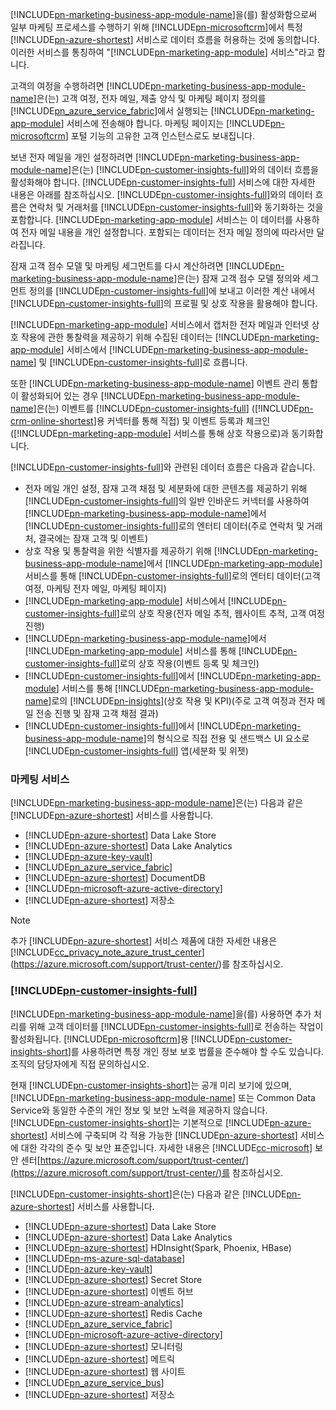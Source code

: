 [!INCLUDE[pn-marketing-business-app-module-name](../includes/pn-marketing-business-app-module-name.md)]을(를) 활성화함으로써 일부 마케팅 프로세스를 수행하기 위해 [!INCLUDE[pn-microsoftcrm](../includes/pn-microsoftcrm.md)]에서 특정 [!INCLUDE[pn-azure-shortest](../includes/pn-azure-shortest.md)] 서비스로 데이터 흐름을 허용하는 것에 동의합니다. 이러한 서비스를 통칭하여 "[!INCLUDE[pn-marketing-app-module](../includes/pn-marketing-app-module.md)] 서비스"라고 합니다.

고객의 여정을 수행하려면 [!INCLUDE[pn-marketing-business-app-module-name](../includes/pn-marketing-business-app-module-name.md)]은(는) 고객 여정, 전자 메일, 제출 양식 및 마케팅 페이지 정의를 [!INCLUDE[pn_azure_service_fabric](../includes/pn_azure_service_fabric.md)]에서 실행되는 [!INCLUDE[pn-marketing-app-module](../includes/pn-marketing-app-module.md)] 서비스에 전송해야 합니다. 마케팅 페이지는 [!INCLUDE[pn-microsoftcrm](../includes/pn-microsoftcrm.md)] 포털 기능의 고유한 고객 인스턴스로도 보내집니다.

보낸 전자 메일을 개인 설정하려면 [!INCLUDE[pn-marketing-business-app-module-name](../includes/pn-marketing-business-app-module-name.md)]은(는) [!INCLUDE[pn-customer-insights-full](../includes/pn-customer-insights-full.md)]와의 데이터 흐름을 활성화해야 합니다.  [!INCLUDE[pn-customer-insights-full](../includes/pn-customer-insights-full.md)] 서비스에 대한 자세한 내용은 아래를 참조하십시오. [!INCLUDE[pn-customer-insights-full](../includes/pn-customer-insights-full.md)]와의 데이터 흐름은 연락처 및 거래처를 [!INCLUDE[pn-customer-insights-full](../includes/pn-customer-insights-full.md)]와 동기화하는 것을 포함합니다. [!INCLUDE[pn-marketing-app-module](../includes/pn-marketing-app-module.md)] 서비스는 이 데이터를 사용하여 전자 메일 내용을 개인 설정합니다. 포함되는 데이터는 전자 메일 정의에 따라서만 달라집니다.

잠재 고객 점수 모델 및 마케팅 세그먼트를 다시 계산하려면 [!INCLUDE[pn-marketing-business-app-module-name](../includes/pn-marketing-business-app-module-name.md)]은(는) 잠재 고객 점수 모델 정의와 세그먼트 정의를 [!INCLUDE[pn-customer-insights-full](../includes/pn-customer-insights-full.md)]에 보내고 이러한 계산 내에서 [!INCLUDE[pn-customer-insights-full](../includes/pn-customer-insights-full.md)]의 프로필 및 상호 작용을 활용해야 합니다.

[!INCLUDE[pn-marketing-app-module](../includes/pn-marketing-app-module.md)] 서비스에서 캡처한 전자 메일과 인터넷 상호 작용에 관한 통찰력을 제공하기 위해 수집된 데이터는 [!INCLUDE[pn-marketing-app-module](../includes/pn-marketing-app-module.md)] 서비스에서 [!INCLUDE[pn-marketing-business-app-module-name](../includes/pn-marketing-business-app-module-name.md)] 및 [!INCLUDE[pn-customer-insights-full](../includes/pn-customer-insights-full.md)]로 흐릅니다.

또한 [!INCLUDE[pn-marketing-business-app-module-name](../includes/pn-marketing-business-app-module-name.md)] 이벤트 관리 통합이 활성화되어 있는 경우 [!INCLUDE[pn-marketing-business-app-module-name](../includes/pn-marketing-business-app-module-name.md)]은(는) 이벤트를 [!INCLUDE[pn-customer-insights-full](../includes/pn-customer-insights-full.md)] ([!INCLUDE[pn-crm-online-shortest](../includes/pn-crm-online-shortest.md)]용 커넥터를 통해 직접) 및 이벤트 등록과 체크인([!INCLUDE[pn-marketing-app-module](../includes/pn-marketing-app-module.md)] 서비스를 통해 상호 작용으로)과 동기화합니다.

[!INCLUDE[pn-customer-insights-full](../includes/pn-customer-insights-full.md)]와 관련된 데이터 흐름은 다음과 같습니다.
- 전자 메일 개인 설정, 잠재 고객 채점 및 세분화에 대한 콘텐츠를 제공하기 위해 [!INCLUDE[pn-customer-insights-full](../includes/pn-customer-insights-full.md)]의 일반 인바운드 커넥터를 사용하여 [!INCLUDE[pn-marketing-business-app-module-name](../includes/pn-marketing-business-app-module-name.md)]에서 [!INCLUDE[pn-customer-insights-full](../includes/pn-customer-insights-full.md)]로의 엔터티 데이터(주로 연락처 및 거래처, 결국에는 잠재 고객 및 이벤트)
- 상호 작용 및 통찰력을 위한 식별자를 제공하기 위해 [!INCLUDE[pn-marketing-business-app-module-name](../includes/pn-marketing-business-app-module-name.md)]에서 [!INCLUDE[pn-marketing-app-module](../includes/pn-marketing-app-module.md)] 서비스를 통해 [!INCLUDE[pn-customer-insights-full](../includes/pn-customer-insights-full.md)]로의 엔터티 데이터(고객 여정, 마케팅 전자 메일, 마케팅 페이지) 
- [!INCLUDE[pn-marketing-app-module](../includes/pn-marketing-app-module.md)] 서비스에서 [!INCLUDE[pn-customer-insights-full](../includes/pn-customer-insights-full.md)]로의 상호 작용(전자 메일 추적, 웹사이트 추적, 고객 여정 진행)
- [!INCLUDE[pn-marketing-business-app-module-name](../includes/pn-marketing-business-app-module-name.md)]에서 [!INCLUDE[pn-marketing-app-module](../includes/pn-marketing-app-module.md)] 서비스를 통해 [!INCLUDE[pn-customer-insights-full](../includes/pn-customer-insights-full.md)]로의 상호 작용(이벤트 등록 및 체크인)
- [!INCLUDE[pn-customer-insights-full](../includes/pn-customer-insights-full.md)]에서 [!INCLUDE[pn-marketing-app-module](../includes/pn-marketing-app-module.md)] 서비스를 통해 [!INCLUDE[pn-marketing-business-app-module-name](../includes/pn-marketing-business-app-module-name.md)]로의 [!INCLUDE[pn-insights](../includes/pn-insights.md)](상호 작용 및 KPI)(주로 고객 여정과 전자 메일 전송 진행 및 잠재 고객 채점 결과)
- [!INCLUDE[pn-customer-insights-full](../includes/pn-customer-insights-full.md)]에서 [!INCLUDE[pn-marketing-business-app-module-name](../includes/pn-marketing-business-app-module-name.md)]의 형식으로 직접 전용 및 샌드백스 UI 요소로 [!INCLUDE[pn-customer-insights-full](../includes/pn-customer-insights-full.md)] 앱(세분화 및 위젯)

### <a name="marketing-services"></a>마케팅 서비스

[!INCLUDE[pn-marketing-business-app-module-name](../includes/pn-marketing-business-app-module-name.md)]은(는) 다음과 같은 [!INCLUDE[pn-azure-shortest](../includes/pn-azure-shortest.md)] 서비스를 사용합니다.

- [!INCLUDE[pn-azure-shortest](../includes/pn-azure-shortest.md)] Data Lake Store
- [!INCLUDE[pn-azure-shortest](../includes/pn-azure-shortest.md)] Data Lake Analytics
- [!INCLUDE[pn-azure-key-vault](../includes/pn-azure-key-vault.md)]
- [!INCLUDE[pn_azure_service_fabric](../includes/pn_azure_service_fabric.md)]
- [!INCLUDE[pn-azure-shortest](../includes/pn-azure-shortest.md)] DocumentDB
- [!INCLUDE[pn-microsoft-azure-active-directory](../includes/pn-microsoft-azure-active-directory.md)]
- [!INCLUDE[pn-azure-shortest](../includes/pn-azure-shortest.md)] 저장소

> [!NOTE]
> 추가 [!INCLUDE[pn-azure-shortest](../includes/pn-azure-shortest.md)] 서비스 제품에 대한 자세한 내용은 [!INCLUDE[cc_privacy_note_azure_trust_center](../includes/cc_privacy_note_azure_trust_center.md)](<https://azure.microsoft.com/support/trust-center/>)를 참조하십시오.

### [!INCLUDE[pn-customer-insights-full](../includes/pn-customer-insights-full.md)]

[!INCLUDE[pn-marketing-business-app-module-name](../includes/pn-marketing-business-app-module-name.md)]을(를) 사용하면 추가 처리를 위해 고객 데이터를 [!INCLUDE[pn-customer-insights-full](../includes/pn-customer-insights-full.md)]로 전송하는 작업이 활성화됩니다. [!INCLUDE[pn-microsoftcrm](../includes/pn-microsoftcrm.md)]용 [!INCLUDE[pn-customer-insights-short](../includes/pn-customer-insights-short.md)]를 사용하려면 특정 개인 정보 보호 법률을 준수해야 할 수도 있습니다.  조직의 담당자에게 직접 문의하십시오.

현재 [!INCLUDE[pn-customer-insights-short](../includes/pn-customer-insights-short.md)]는 공개 미리 보기에 있으며, [!INCLUDE[pn-marketing-business-app-module-name](../includes/pn-marketing-business-app-module-name.md)] 또는 Common Data Service와 동일한 수준의 개인 정보 및 보안 노력을 제공하지 않습니다. [!INCLUDE[pn-customer-insights-short](../includes/pn-customer-insights-short.md)]는 기본적으로 [!INCLUDE[pn-azure-shortest](../includes/pn-azure-shortest.md)] 서비스에 구축되며 각 적용 가능한 [!INCLUDE[pn-azure-shortest](../includes/pn-azure-shortest.md)] 서비스에 대한 각각의 준수 및 보안 표준입니다. 자세한 내용은 [!INCLUDE[cc-microsoft](../includes/cc-microsoft.md)] 보안 센터[https://azure.microsoft.com/support/trust-center/](https://azure.microsoft.com/support/trust-center/)를 참조하십시오.

[!INCLUDE[pn-customer-insights-short](../includes/pn-customer-insights-short.md)]은(는) 다음과 같은 [!INCLUDE[pn-azure-shortest](../includes/pn-azure-shortest.md)] 서비스를 사용합니다.

- [!INCLUDE[pn-azure-shortest](../includes/pn-azure-shortest.md)] Data Lake Store
- [!INCLUDE[pn-azure-shortest](../includes/pn-azure-shortest.md)] Data Lake Analytics
- [!INCLUDE[pn-azure-shortest](../includes/pn-azure-shortest.md)] HDInsight(Spark, Phoenix, HBase)
- [!INCLUDE[pn-ms-azure-sql-database](../includes/pn-ms-azure-sql-database.md)]
- [!INCLUDE[pn-azure-key-vault](../includes/pn-azure-key-vault.md)]
- [!INCLUDE[pn-azure-shortest](../includes/pn-azure-shortest.md)] Secret Store
- [!INCLUDE[pn-azure-shortest](../includes/pn-azure-shortest.md)] 이벤트 허브
- [!INCLUDE[pn-azure-stream-analytics](../includes/pn-azure-stream-analytics.md)]
- [!INCLUDE[pn-azure-shortest](../includes/pn-azure-shortest.md)] Redis Cache
- [!INCLUDE[pn_azure_service_fabric](../includes/pn_azure_service_fabric.md)]
- [!INCLUDE[pn-microsoft-azure-active-directory](../includes/pn-microsoft-azure-active-directory.md)]
- [!INCLUDE[pn-azure-shortest](../includes/pn-azure-shortest.md)] 모니터링
- [!INCLUDE[pn-azure-shortest](../includes/pn-azure-shortest.md)] 메트릭
- [!INCLUDE[pn-azure-shortest](../includes/pn-azure-shortest.md)] 웹 사이트
- [!INCLUDE[pn_azure_service_bus](../includes/pn_azure_service_bus.md)]
- [!INCLUDE[pn-azure-shortest](../includes/pn-azure-shortest.md)] 저장소
